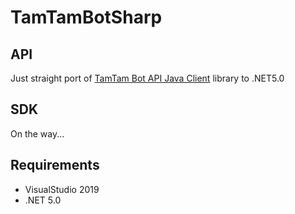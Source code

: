 # TamTamBotSharp

## API
Just straight port of [TamTam Bot API Java Client](https://github.com/tamtam-chat/tamtam-bot-api) library to .NET5.0 

## SDK
On the way...

## Requirements
+ VisualStudio 2019
+ .NET 5.0
